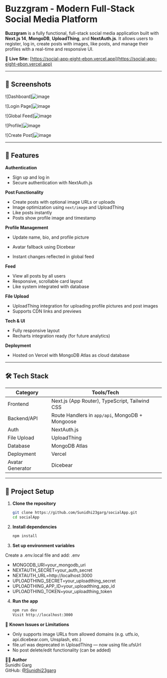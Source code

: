 # Buzzgram - Modern Full-Stack Social Media Platform

**Buzzgram** is a fully functional, full-stack social media application built with **Next.js 14**, **MongoDB**, **UploadThing**, and **NextAuth.js**. It allows users to register, log in, create posts with images, like posts, and manage their profiles with a real-time and responsive UI.

🔗 **Live Site:** [https://social-app-eight-ebon.vercel.app](https://social-app-eight-ebon.vercel.app)

---

## 📸 Screenshots

![Dashboard]![image](https://github.com/user-attachments/assets/f5d828f6-5467-42ed-815f-7662757949c9)

![Login Page]![image](https://github.com/user-attachments/assets/3269405f-e3bb-4019-a1ef-c0d7c7b4b8da)

![Global Feed]![image](https://github.com/user-attachments/assets/b2f10cad-9693-46f4-971f-59acffa99293)

![Profile]![image](https://github.com/user-attachments/assets/fe45b784-7a27-4ba7-9af7-44f949a9e013)

![Create Post]![image](https://github.com/user-attachments/assets/be30df90-8693-4200-94d4-03efe33953f1)

---

## 🚀 Features

**Authentication**
- Sign up and log in
- Secure authentication with NextAuth.js

**Post Functionality**
- Create posts with optional image URLs or uploads
- Image optimization using `next/image` and UploadThing
- Like posts instantly 
- Posts show profile image and timestamp

**Profile Management**
- Update name, bio, and profile picture
- Avatar fallback using Dicebear

- Instant changes reflected in global feed

**Feed**
- View all posts by all users
- Responsive, scrollable card layout
- Like system integrated with database

**File Upload**
- UploadThing integration for uploading profile pictures and post images
- Supports CDN links and previews

**Tech & UI**
- Fully responsive layout
- Recharts integration ready (for future analytics)

**Deployment**
- Hosted on Vercel with MongoDB Atlas as cloud database

---

## 🛠️ Tech Stack

| Category           | Tools/Tech                                      |
|-------------------|--------------------------------------------------|
| Frontend          | Next.js (App Router), TypeScript, Tailwind CSS |
| Backend/API       | Route Handlers in `app/api`, MongoDB + Mongoose |
| Auth              | NextAuth.js             |
| File Upload       | UploadThing                                     |
| Database          | MongoDB Atlas                                   |
| Deployment        | Vercel                                          |
| Avatar Generator  | Dicebear                                        |

---

## 🧰 Project Setup

1. **Clone the repository**
   ```bash
   git clone https://github.com/Sunidhi23garg/socialApp.git
   cd socialApp
   
2. **Install dependencies**
   ```bash
   npm install
   
3. **Set up environment variables**

Create a .env.local file and add:
.env
- MONGODB_URI=your_mongodb_uri  
- NEXTAUTH_SECRET=your_auth_secret  
- NEXTAUTH_URL=http://localhost:3000  
- UPLOADTHING_SECRET=your_uploadthing_secret  
- UPLOADTHING_APP_ID=your_uploadthing_app_id  
- UPLOADTHING_TOKEN=your_uploadthing_token  

4. **Run the app**
   ```bash
   npm run dev
   Visit http://localhost:3000

🧪 **Known Issues or Limitations**
- Only supports image URLs from allowed domains (e.g. utfs.io, api.dicebear.com, Unsplash, etc.)
- file.url was deprecated in UploadThing — now using file.ufsUrl
- No post delete/edit functionality (can be added)

👩‍💻 **Author**  
Sunidhi Garg  
GitHub: [@Sunidhi23garg](https://github.com/Sunidhi23garg)

